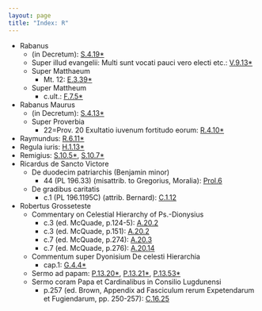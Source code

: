 ```yaml
---
layout: page
title: "Index: R"
---
```



 - Rabanus
   - (in Decretum): [S.4.19\*](../mirador.html?c=S.4&p=19)
   - Super illud evangelii: Multi sunt vocati pauci vero electi etc.: [V.9.13\*](../mirador.html?c=V.9&p=13)
   - Super Matthaeum
     - Mt. 12: [E.3.39\*](../mirador.html?c=E.3&p=39)
   - Super Mattheum
     - c.ult.: [F.7.5\*](../mirador.html?c=F.7&p=5)
 - Rabanus Maurus
   - (in Decretum): [S.4.13\*](../mirador.html?c=S.4&p=13)
   - Super Proverbia
     - 22=Prov. 20 Exultatio iuvenum fortitudo eorum: [R.4.10\*](../mirador.html?c=R.4&p=10)
 - Raymundus: [R.6.11\*](../mirador.html?c=R.6&p=11)
 - Regula iuris: [H.1.13\*](../mirador.html?c=H.1&p=13)
 - Remigius: [S.10.5\*](../mirador.html?c=S.10&p=5), [S.10.7\*](../mirador.html?c=S.10&p=7)
 - Ricardus de Sancto Victore
   - De duodecim patriarchis (Benjamin minor)
     - 44 (PL 196.33) (misattrib. to Gregorius, Moralia): [Prol.6](../mirador.html?c=Prol&p=6)
   - De gradibus caritatis
     - c.1 (PL 196.1195C) (attrib. Bernard): [C.1.12](../mirador.html?c=C.1&p=12)
 - Robertus Grosseteste
   - Commentary on Celestial Hierarchy of Ps.-Dionysius
     - c.3 (ed. McQuade, p.124-5): [A.20.2](../mirador.html?c=A.20&p=2)
     - c.3 (ed. McQuade, p.151): [A.20.2](../mirador.html?c=A.20&p=2)
     - c.7 (ed. McQuade, p.274): [A.20.3](../mirador.html?c=A.20&p=3)
     - c.7 (ed. McQuade, p.276): [A.20.14](../mirador.html?c=A.20&p=14)
   - Commentum super Dyonisium De celesti Hierarchia
     - cap.1: [G.4.4\*](../mirador.html?c=G.4&p=4)
   - Sermo ad papam: [P.13.20\*](../mirador.html?c=P.13&p=20), [P.13.21\*](../mirador.html?c=P.13&p=21), [P.13.53\*](../mirador.html?c=P.13&p=53)
   - Sermo coram Papa et Cardinalibus in Consilio Lugdunensi
     - p.257 (ed. Brown, Appendix ad Fasciculum rerum Expetendarum et Fugiendarum, pp. 250-257): [C.16.25](../mirador.html?c=C.16&p=25)
